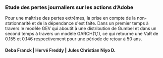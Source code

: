 ### Etude des pertes journaliers sur les actions d’Adobe
Pour une maîtrise des pertes extrêmes, la prise en compte de la non-stationnarité et de la dépendance s'est faite. Dans un premier temps à travers le modèle GEV qui aboutit à une distribution de Gumbel et dans un second temps à travers un modèle GARCH(1,1), ce qui retourne une VaR de 0.155 et 0.146 respectivement pour une période de retour à 50 ans.

#### Deba Franck | Hervé Freddy | Jules Christian Niyo D.

